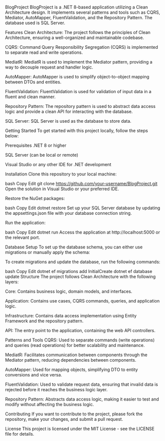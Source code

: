 BlogProject
BlogProject is a .NET 8-based application utilizing a Clean Architecture design. It implements several patterns and tools such as CQRS, Mediator, AutoMapper, FluentValidation, and the Repository Pattern. The database used is SQL Server.

Features
Clean Architecture: The project follows the principles of Clean Architecture, ensuring a well-organized and maintainable codebase.

CQRS: Command Query Responsibility Segregation (CQRS) is implemented to separate read and write operations.

MediatR: MediatR is used to implement the Mediator pattern, providing a way to decouple request and handler logic.

AutoMapper: AutoMapper is used to simplify object-to-object mapping between DTOs and entities.

FluentValidation: FluentValidation is used for validation of input data in a fluent and clean manner.

Repository Pattern: The repository pattern is used to abstract data access logic and provide a clean API for interacting with the database.

SQL Server: SQL Server is used as the database to store data.

Getting Started
To get started with this project locally, follow the steps below:

Prerequisites
.NET 8 or higher

SQL Server (can be local or remote)

Visual Studio or any other IDE for .NET development

Installation
Clone this repository to your local machine:

bash
Copy
Edit
git clone https://github.com/your-username/BlogProject.git
Open the solution in Visual Studio or your preferred IDE.

Restore the NuGet packages:

bash
Copy
Edit
dotnet restore
Set up your SQL Server database by updating the appsettings.json file with your database connection string.

Run the application:

bash
Copy
Edit
dotnet run
Access the application at http://localhost:5000 or the relevant port.

Database Setup
To set up the database schema, you can either use migrations or manually apply the schema:

To create migrations and update the database, run the following commands:

bash
Copy
Edit
dotnet ef migrations add InitialCreate
dotnet ef database update
Structure
The project follows Clean Architecture with the following layers:

Core: Contains business logic, domain models, and interfaces.

Application: Contains use cases, CQRS commands, queries, and application logic.

Infrastructure: Contains data access implementation using Entity Framework and the repository pattern.

API: The entry point to the application, containing the web API controllers.

Patterns and Tools
CQRS: Used to separate commands (write operations) and queries (read operations) for better scalability and maintenance.

MediatR: Facilitates communication between components through the Mediator pattern, reducing dependencies between components.

AutoMapper: Used for mapping objects, simplifying DTO to entity conversions and vice versa.

FluentValidation: Used to validate request data, ensuring that invalid data is rejected before it reaches the business logic layer.

Repository Pattern: Abstracts data access logic, making it easier to test and modify without affecting the business logic.

Contributing
If you want to contribute to the project, please fork the repository, make your changes, and submit a pull request.

License
This project is licensed under the MIT License - see the LICENSE file for details.
